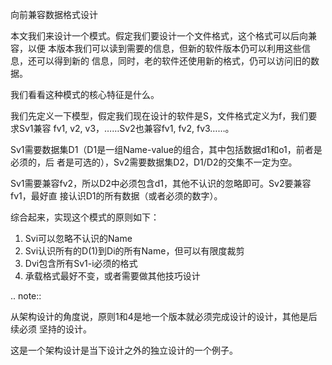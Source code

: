         
向前兼容数据格式设计

本文我们来设计一个模式。假定我们要设计一个文件格式，这个格式可以后向兼容，以便
本版本我们可以读到需要的信息，但新的软件版本仍可以利用这些信息，还可以得到新的
信息，同时，老的软件还使用新的格式，仍可以访问旧的数据。

我们看看这种模式的核心特征是什么。

我们先定义一下模型，假定我们现在设计的软件是S，文件格式定义为f，我们要求Sv1兼容
fv1, v2, v3，……Sv2也兼容fv1, fv2, fv3……。

Sv1需要数据集D1（D1是一组Name-value的组合，其中包括数据d1和o1，前者是必须的，后
者是可选的），Sv2需要数据集D2，D1/D2的交集不一定为空。

Sv1需要兼容fv2，所以D2中必须包含d1，其他不认识的忽略即可。Sv2要兼容fv1，最好直
接认识D1的所有数据（或者必须的数字）。

综合起来，实现这个模式的原则如下：

1. Svi可以忽略不认识的Name
2. Svi认识所有的D(1)到Di的所有Name，但可以有限度裁剪
3. Dvi包含所有Sv1-i必须的格式
4. 承载格式最好不变，或者需要做其他技巧设计

.. note::

  从架构设计的角度说，原则1和4是地一个版本就必须完成设计的设计，其他是后续必须
  坚持的设计。

  这是一个架构设计是当下设计之外的独立设计的一个例子。
